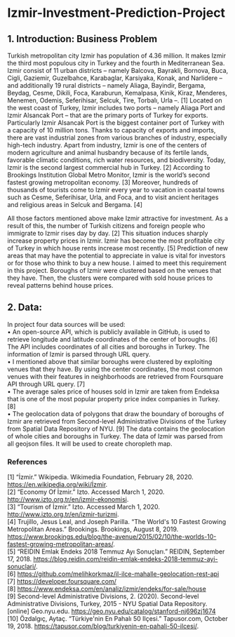 # Izmir-Investment-Prediction-Project

## 1. Introduction: Business Problem
Turkish metropolitan city Izmir has population of 4.36 million. It makes Izmir the third most populous city in Turkey and the fourth in Mediterranean Sea. Izmir consist of 11 urban districts – namely Balcova, Bayrakli, Bornova, Buca, Cigli, Gaziemir, Guzelbahce, Karabaglar, Karsiyaka, Konak, and Narlidere – and additionally 19 rural districts – namely Aliaga, Bayindir, Bergama, Beydag, Cesme, Dikili, Foca, Karaburun, Kemalpasa, Kinik, Kiraz, Menderes, Menemen, Odemis, Seferihisar, Selcuk, Tire, Torbalı, Urla –. [1]
Located on the west coast of Turkey, Izmir includes two ports – namely Aliaga Port and Izmir Alsancak Port – that are the primary ports of Turkey for exports. Particularly Izmir Alsancak Port is the biggest container port of Turkey with a capacity of 10 million tons. Thanks to capacity of exports and imports, there are vast industrial zones from various branches of industry, especially high-tech industry. Apart from industry, Izmir is one of the centers of modern agriculture and animal husbandry because of its fertile lands, favorable climatic conditions, rich water resources, and biodiversity. Today, Izmir is the second largest commercial hub in Turkey. [2] According to Brookings Institution Global Metro Monitor, Izmir is the world’s second fastest growing metropolitan economy. [3] Moreover, hundreds of thousands of tourists come to Izmir every year to vacation in coastal towns such as Cesme, Seferihisar, Urla, and Foca, and to visit ancient heritages and religious areas in Selcuk and Bergama. [4] 

All those factors mentioned above make Izmir attractive for investment. As a result of this, the number of Turkish citizens and foreign people who immigrate to Izmir rises day by day. [2] This situation induces sharply increase property prices in Izmir. Izmir has become the most profitable city of Turkey in which house rents increase most recently. [5] Prediction of new areas that may have the potential to appreciate in value is vital for investors or for those who think to buy a new house. I aimed to meet this requirement in this project. Boroughs of Izmir were clustered based on the venues that they have. Then, the clusters were compared with sold house prices to reveal patterns behind house prices.

## 2. Data:
In project four data sources will be used:  
•	An open-source API, which is publicly available in GitHub, is used to retrieve longitude and latitude coordinates of the center of boroughs. [6] The API includes coordinates of all cities and boroughs in Turkey. The information of Izmir is parsed through URL query.  
•	I mentioned above that similar boroughs were clustered by exploiting venues that they have. By using the center coordinates, the most common venues with their features in neighborhoods are retrieved from Foursquare API through URL query. [7]  
•	The average sales price of houses sold in Izmir are taken from Endeksa that is one of the most popular property price index companies in Turkey. [8]  
•	The geolocation data of polygons that draw the boundary of boroughs of Izmir are retrieved from Second-level Administrative Divisions of the Turkey from Spatial Data Repository of NYU. [9] The data contains the geolocation of whole cities and boroughs in Turkey. The data of Izmir was parsed from all geojson files. It will be used to create choropleth map.

### References
[1] “İzmir.” Wikipedia. Wikimedia Foundation, February 28, 2020. https://en.wikipedia.org/wiki/İzmir.   
[2] “Economy Of İzmir.” Izto. Accessed March 1, 2020. http://www.izto.org.tr/en/izmir-ekonomisi.  
[3] “Tourism of İzmir.” Izto. Accessed March 1, 2020. http://www.izto.org.tr/en/izmir-turizmi.  
[4] Trujillo, Jesus Leal, and Joseph Parilla. “The World's 10 Fastest Growing Metropolitan Areas.” Brookings. Brookings, August 8, 2019. https://www.brookings.edu/blog/the-avenue/2015/02/10/the-worlds-10-fastest-growing-metropolitan-areas/.  
[5] “REIDIN Emlak Endeks 2018 Temmuz Ayı Sonuçları.” REIDIN, September 17, 2018. https://blog.reidin.com/reidin-emlak-endeks-2018-temmuz-ayi-sonuclari/.  
[6] https://github.com/melihkorkmaz/il-ilce-mahalle-geolocation-rest-api  
[7] https://developer.foursquare.com/  
[8] https://www.endeksa.com/en/analiz/izmir/endeks/for-sale/house  
[9] Second-level Administrative Divisions, 2. (2020). Second-level Administrative Divisions, Turkey, 2015 - NYU Spatial Data Repository. [online] Geo.nyu.edu. https://geo.nyu.edu/catalog/stanford-nj696zj1674  
[10] Özdalgıç, Aytaç. “Türkiye'nin En Pahalı 50 Ilçesi.” Tapusor.com, October 19, 2018. https://tapusor.com/blog/turkiyenin-en-pahali-50-ilcesi/.
